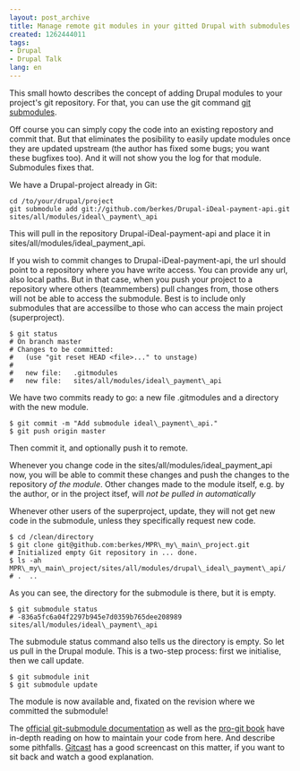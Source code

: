 ```yaml
---
layout: post_archive
title: Manage remote git modules in your gitted Drupal with submodules
created: 1262444011
tags:
- Drupal
- Drupal Talk
lang: en
---
```

This small howto describes the concept of adding Drupal modules to your project's git repository. For that, you can use the git command <a href="http://book.git-scm.com/5_submodules.html">git submodules</a>.

Off course you can simply copy the code into an existing repostory and commit that. But that eliminates the posibility to easily update modules once they are updated upstream (the author has fixed some bugs; you want these bugfixes too). And it will not show you the log for that module. Submodules fixes that. 

We have a Drupal-project already in Git:

    cd /to/your/drupal/project
    git submodule add git://github.com/berkes/Drupal-iDeal-payment-api.git sites/all/modules/ideal\_payment\_api

This will pull in the repository Drupal-iDeal-payment-api and place it in sites/all/modules/ideal\_payment\_api.

If you wish to commit changes to Drupal-iDeal-payment-api, the url should point to a repository where you have write access. 
You can provide any url, also local paths. But in that case, when you push your project to a repository where others (teammembers) pull changes from, those others will not be able to access the submodule. Best is to include only submodules that are accessilbe to those who can access the main project (superproject).

    $ git status
    # On branch master
    # Changes to be committed:
    #   (use "git reset HEAD <file>..." to unstage)
    #
    #	new file:   .gitmodules
    #	new file:   sites/all/modules/ideal\_payment\_api

We have two commits ready to go: a new file .gitmodules and a directory with the new module.

    $ git commit -m "Add submodule ideal\_payment\_api."
    $ git push origin master 

Then commit it, and optionally push it to remote. 

Whenever you change code in the sites/all/modules/ideal\_payment\_api now, you will be able to commit these changes and push the changes to the repository *of the module*. 
Other changes made to the module itself, e.g. by the author, or in the project itsef, will *not be pulled in automatically*

Whenever other users of the superproject, update, they will not get new code in the submodule, unless they specifically request new code. 

    $ cd /clean/directory
    $ git clone git@github.com:berkes/MPR\_my\_main\_project.git
    # Initialized empty Git repository in ... done.
    $ ls -ah MPR\_my\_main\_project/sites/all/modules/drupal\_ideal\_payment\_api/
    # .  ..

As you can see, the directory for the submodule is there, but it is empty. 

    $ git submodule status
    # -836a5fc6a04f2297b945e7d0359b765dee208989 sites/all/modules/ideal\_payment\_api

The submodule status command also tells us the directory is empty. 
So let us pull in the Drupal module. This is a two-step process: first we initialise, then we call update. 

    $ git submodule init
    $ git submodule update

The module is now available and, fixated on the revision where we committed the submodule! 

The <a href="http://www.kernel.org/pub/software/scm/git/docs/git-submodule.html">official git-submodule documentation</a> as well as the <a href="http://progit.org/book/ch6-6.html">pro-git book</a> have in-depth reading on how to maintain your code from here. And describe some pithfalls. <a href="http://gitcasts.com/posts/git-submodules">Gitcast</a> has a good screencast on this matter, if you want to sit back and watch a good explanation.
